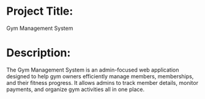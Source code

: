 # Project Title:
  Gym Management System

# Description:
  The Gym Management System is an admin-focused web application designed to help gym owners efficiently manage members, memberships, and their fitness progress. 
  It allows admins to track member details, monitor payments, and organize gym activities all in one place.
